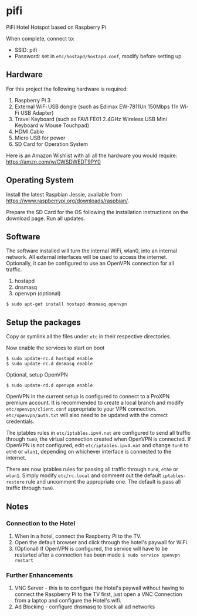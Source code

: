 # pifi
PiFi Hotel Hotspot based on Raspberry Pi

When complete, connect to:
* SSID: pifi
* Password: set in `etc/hostapd/hostapd.conf`, modify before setting up

## Hardware
For this project the following hardware is required:

1. Raspberry Pi 3
2. External WiFi USB dongle (such as Edimax EW-7811Un 150Mbps 11n Wi-Fi USB Adapter)
3. Travel Keyboard (such as FAVI FE01 2.4GHz Wireless USB Mini Keyboard w Mouse Touchpad)
4. HDMI Cable
5. Micro USB for power
6. SD Card for Operation System

Here is an Amazon Wishlist with all all the hardware you would require: https://amzn.com/w/CWSDWEDT9PY0

## Operating System
Install the latest Raspbian Jessie, available from https://www.raspberrypi.org/downloads/raspbian/.

Prepare the SD Card for the OS following the installation instructions on the download page. Run all updates.

## Software
The software installed will turn the internal WiFi, wlan0, into an internal network. All external interfaces will be used to access the internet. Optionally, it can be configured to use an OpenVPN connection for all traffic.

1. hostapd
2. dnsmasq
3. openvpn (optional)

`$ sudo apt-get install hostapd dnsmasq openvpn`

## Setup the packages
Copy or symlink all the files under `etc` in their respective directories.

Now enable the services to start on boot
```
$ sudo update-rc.d hostapd enable
$ sudo update-rc.d dnsmasq enable
```

Optional, setup OpenVPN

```
$ sudo update-rd.d openvpn enable
```

OpenVPN in the current setup is configured to connect to a ProXPN premium account. It is recommended to create a local branch and modify `etc/openvpn/client.conf` appropriate to your VPN connection.  `etc/openvpn/auth.txt` will also need to be updated with the correct credentials.

The iptables rules in `etc/iptables.ipv4.nat` are configured to send all traffic through `tun0`, the virtual connection created when OpenVPN is connected. If OpenVPN is not configured, edit `etc/iptables.ipv4.nat` and change `tun0` to `eth0` or `wlan1`, depending on whichever interface is connected to the internet.

There are now iptables rules for passing all traffic through `tun0`, `eth0` or `wlan1`. Simply modify `etc/rc.local` and comment out the default `iptables-restore` rule and uncomment the appropriate one. The default is pass all traffic through `tun0`.

## Notes

### Connection to the Hotel
1. When in a hotel, connect the Raspberry Pi to the TV.
2. Open the default browser and click through the hotel's paywall for WiFi.
3. (Optional) If OpenVPN is configured, the service will have to be restarted after a connection has been made `$ sudo service openvpn restart`

### Further Enhancements
1. VNC Server - this is to configure the Hotel's paywall without having to connect the Raspberry Pi to the TV first, just open a VNC Connection from a laptop and configure the Hotel's wifi.
2. Ad Blocking - configure dnsmasq to block all ad networks

